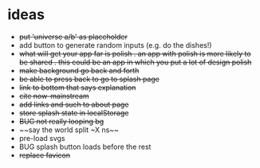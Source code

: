 # ideas

- ~~put 'universe a/b' as placeholder~~
- add button to generate random inputs (e.g. do the dishes!)
- ~~what will get your app far is polish . an app with polish is more likely to be shared . this could be an app in which you put a lot of design polish~~
- ~~make background go back and forth~~
- ~~be able to press back to go to splash page~~
- ~~link to bottom that says explanation~~
- ~~cite now-mainstream~~
- ~~add links and such to about page~~
- ~~store splash state in localStorage~~
- ~~BUG not really looping bg~~
- ~~say the world split ~X ns~~
- pre-load svgs
- BUG splash button loads before the rest
- ~~replace favicon~~
